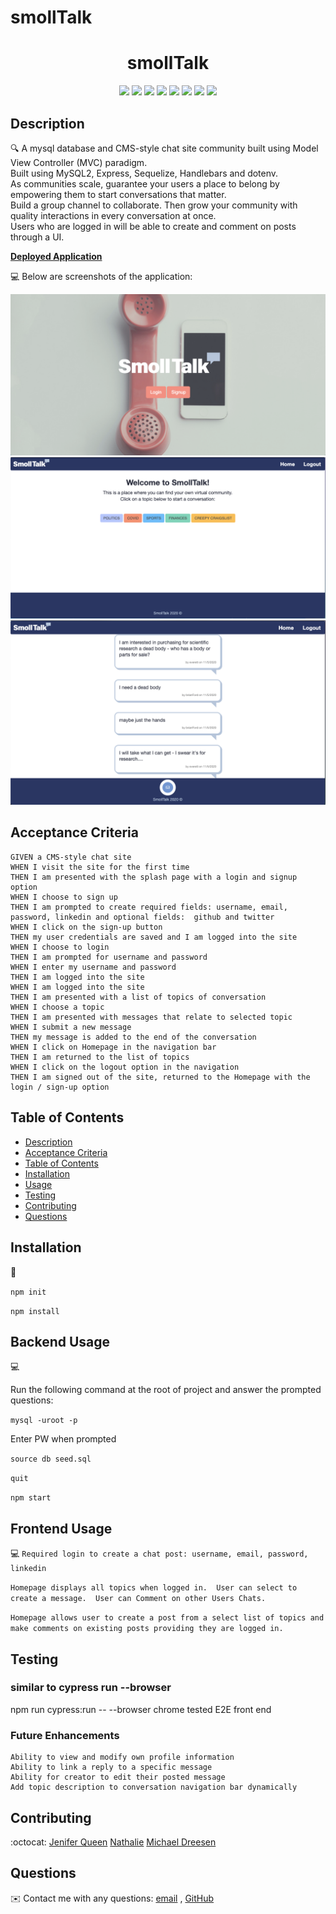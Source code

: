 # smollTalk
<h1 align="center">smollTalk</h1>
  
<p align="center">
    <img src="https://img.shields.io/badge/javascript-yellow" />
    <img src="https://img.shields.io/badge/express-orange" />
    <img src="https://img.shields.io/badge/sequelize-purple"  />
    <img src="https://img.shields.io/badge/handlebars-red"  />
    <img src="https://img.shields.io/badge/mySQL-blue"  />
    <img src="https://img.shields.io/badge/dotenv-green" />
    <img src="https://img.shields.io/badge/cypress-pink.svg" />
    <img src="https://img.shields.io/badge/license-MIT-black.svg" />
</p>
   
## Description

🔍 A mysql database and CMS-style chat site community built using Model View Controller (MVC) paradigm. 
  <br>Built using MySQL2, Express, Sequelize, Handlebars and dotenv. <br>
   As communities scale, guarantee your users a place to belong by empowering them to start conversations that matter. <br>
   Build a group channel to collaborate. Then grow your community with quality interactions in every conversation at once.<br>
   Users who are logged in will be able to create and comment on posts through a UI.

**[Deployed Application](https://limitless-shelf-64509.herokuapp.com/)**
  
💻 Below are screenshots of the application:
  
![create sign up: smollTalk](./public/images/create_acct.png)
![homepage: smollTalk](./public/images/homepage.png)
![conversation: smollTalk](./public/images/conversation.png)



## Acceptance Criteria

```
GIVEN a CMS-style chat site
WHEN I visit the site for the first time 
THEN I am presented with the splash page with a login and signup option
WHEN I choose to sign up 
THEN I am prompted to create required fields: username, email, password, linkedin and optional fields:  github and twitter
WHEN I click on the sign-up button
THEN my user credentials are saved and I am logged into the site
WHEN I choose to login 
THEN I am prompted for username and password
WHEN I enter my username and password
THEN I am logged into the site
WHEN I am logged into the site 
THEN I am presented with a list of topics of conversation 
WHEN I choose a topic
THEN I am presented with messages that relate to selected topic
WHEN I submit a new message 
THEN my message is added to the end of the conversation
WHEN I click on Homepage in the navigation bar 
THEN I am returned to the list of topics
WHEN I click on the logout option in the navigation
THEN I am signed out of the site, returned to the Homepage with the login / sign-up option
```
   
## Table of Contents
- [Description](#description)
- [Acceptance Criteria](#acceptance-criteria)
- [Table of Contents](#table-of-contents)
- [Installation](#installation)
- [Usage](#usage)
- [Testing](#testing)
- [Contributing](#contributing)
- [Questions](#questions)

## Installation
💾   
  
`npm init`

`npm install`
  
## Backend Usage
💻   
  
Run the following command at the root of  project and answer the prompted questions:

`mysql -uroot -p`

Enter PW when prompted

`source db seed.sql`

`quit`

`npm start`

## Frontend Usage
💻 
`Required login to create a chat post: username, email, password, linkedin`

`Homepage displays all topics when logged in.  User can select to create a message.  User can Comment on other Users Chats. `

`Homepage allows user to create a post from a select list of topics and make comments on existing posts providing they are logged in.`

## Testing

### similar to cypress run --browser <name>
npm run cypress:run -- --browser chrome
tested E2E front end 

### Future Enhancements
```
Ability to view and modify own profile information
Ability to link a reply to a specific message
Ability for creator to edit their posted message 
Add topic description to conversation navigation bar dynamically 

```

## Contributing
:octocat: [Jenifer Queen](https://queen-stack.github.io/profile/)
[Nathalie](https://github.com/natswatch)
[Michael Dreesen](https://github.com/mdreesen)

## Questions
✉️ Contact me with any questions: [email](mailto:jenf_queen@yahoo.com) , [GitHub](https://github.com/queen-stack)<br/>


